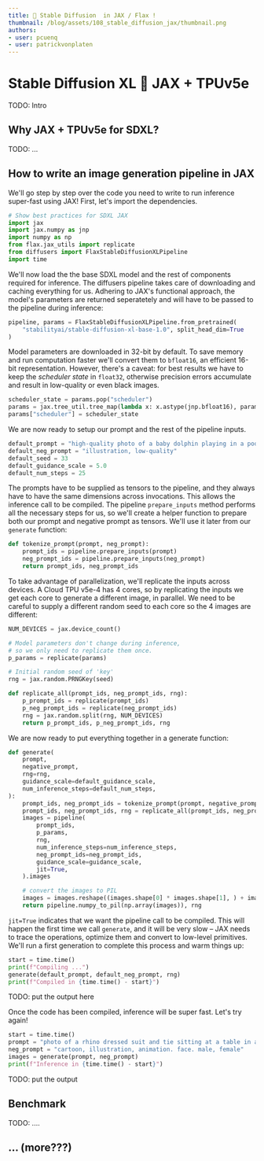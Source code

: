 ```yaml
---
title: 🧨 Stable Diffusion  in JAX / Flax !
thumbnail: /blog/assets/108_stable_diffusion_jax/thumbnail.png
authors:
- user: pcuenq
- user: patrickvonplaten
---
```


# Stable Diffusion XL 🤝 JAX + TPUv5e

<!-- {blog_metadata} -->
<!-- {authors} -->

TODO: Intro

## Why JAX + TPUv5e for SDXL?

TODO: ...

## How to write an image generation pipeline in JAX

We'll go step by step over the code you need to write to run inference super-fast using JAX! First, let's import the dependencies.

```Python
# Show best practices for SDXL JAX
import jax
import jax.numpy as jnp
import numpy as np
from flax.jax_utils import replicate
from diffusers import FlaxStableDiffusionXLPipeline
import time
```

We'll now load the the base SDXL model and the rest of components required for inference. The diffusers pipeline takes care of downloading and caching everything for us. Adhering to JAX's functional approach, the model's parameters are returned seperatetely and will have to be passed to the pipeline during inference:

```Python
pipeline, params = FlaxStableDiffusionXLPipeline.from_pretrained(
    "stabilityai/stable-diffusion-xl-base-1.0", split_head_dim=True
)
```

Model parameters are downloaded in 32-bit by default. To save memory and run computation faster we'll convert them to `bfloat16`, an efficient 16-bit representation. However, there's a caveat: for best results we have to keep the _scheduler state_ in `float32`, otherwise precision errors accumulate and result in low-quality or even black images.

```Python
scheduler_state = params.pop("scheduler")
params = jax.tree_util.tree_map(lambda x: x.astype(jnp.bfloat16), params)
params["scheduler"] = scheduler_state
```

We are now ready to setup our prompt and the rest of the pipeline inputs.

```Python
default_prompt = "high-quality photo of a baby dolphin ​​playing in a pool and wearing a party hat"
default_neg_prompt = "illustration, low-quality"
default_seed = 33
default_guidance_scale = 5.0
default_num_steps = 25
```

The prompts have to be supplied as tensors to the pipeline, and they always have to have the same dimensions across invocations. This allows the inference call to be compiled. The pipeline `prepare_inputs` method performs all the necessary steps for us, so we'll create a helper function to prepare both our prompt and negative prompt as tensors. We'll use it later from our `generate` function:

```Python
def tokenize_prompt(prompt, neg_prompt):
    prompt_ids = pipeline.prepare_inputs(prompt)
    neg_prompt_ids = pipeline.prepare_inputs(neg_prompt)
    return prompt_ids, neg_prompt_ids
```

To take advantage of parallelization, we'll replicate the inputs across devices. A Cloud TPU v5e-4 has 4 cores, so by replicating the inputs we get each core to generate a different image, in parallel. We need to be careful to supply a different random seed to each core so the 4 images are different:

```Python
NUM_DEVICES = jax.device_count()

# Model parameters don't change during inference,
# so we only need to replicate them once.
p_params = replicate(params)

# Initial random seed of 'key'
rng = jax.random.PRNGKey(seed)

def replicate_all(prompt_ids, neg_prompt_ids, rng):
    p_prompt_ids = replicate(prompt_ids)
    p_neg_prompt_ids = replicate(neg_prompt_ids)
    rng = jax.random.split(rng, NUM_DEVICES)
    return p_prompt_ids, p_neg_prompt_ids, rng
```

We are now ready to put everything together in a generate function:

```Python
def generate(
    prompt,
    negative_prompt,
    rng=rng,
    guidance_scale=default_guidance_scale,
    num_inference_steps=default_num_steps,
):
    prompt_ids, neg_prompt_ids = tokenize_prompt(prompt, negative_prompt)
    prompt_ids, neg_prompt_ids, rng = replicate_all(prompt_ids, neg_prompt_ids, seed)
    images = pipeline(
        prompt_ids,
        p_params,
        rng,
        num_inference_steps=num_inference_steps,
        neg_prompt_ids=neg_prompt_ids,
        guidance_scale=guidance_scale,
        jit=True,
    ).images

    # convert the images to PIL
    images = images.reshape((images.shape[0] * images.shape[1], ) + images.shape[-3:])
    return pipeline.numpy_to_pil(np.array(images)), rng
```

`jit=True` indicates that we want the pipeline call to be compiled. This will happen the first time we call `generate`, and it will be very slow – JAX needs to trace the operations, optimize them and convert to low-level primitives. We'll run a first generation to complete this process and warm things up:

```Python
start = time.time()
print(f"Compiling ...")
generate(default_prompt, default_neg_prompt, rng)
print(f"Compiled in {time.time() - start}")
```

TODO: put the output here

Once the code has been compiled, inference will be super fast. Let's try again!

```Python
start = time.time()
prompt = "photo of a rhino dressed suit and tie sitting at a table in a bar with a bar stools, award winning photography, Elke vogelsang"
neg_prompt = "cartoon, illustration, animation. face. male, female"
images = generate(prompt, neg_prompt)
print(f"Inference in {time.time() - start}")
```

TODO: put the output

## Benchmark

TODO: ....


## ... (more???)
